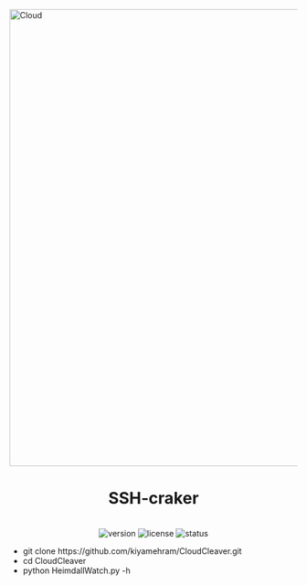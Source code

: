 <p align="center">

  <img src="https://mysketchjournal.com/wp-content/uploads/2020/07/drawing-of-cumulus-clouds.jpg" alt="Cloud" align="center" width="800"></p>

<h1 align="center"> SSH-craker</h1>
<p align="center">
  <br>
  <img src="https://img.shields.io/badge/version-1.0.0-blue" alt="version">
  <img src="https://img.shields.io/badge/license-MIT-green" alt="license">
  <img src="https://img.shields.io/badge/status-active-brightgreen" alt="status">
</p>
<ul>
<li>git clone https://github.com/kiyamehram/CloudCleaver.git</li>
<li>cd CloudCleaver</li>
<li>python HeimdallWatch.py -h</li>
</ul>
